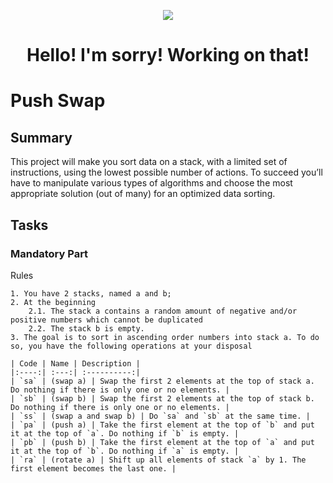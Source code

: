 <p align="center">
  <img src="https://capsule-render.vercel.app/api?type=rounded&height=300&color=gradient&text=Work%20in%20Progress" />
</p>
<h1 align="center"> Hello! I'm sorry! Working on that! </h1>

# Push Swap

## Summary

This project will make you sort data on a stack, with a limited set of instructions, using
the lowest possible number of actions. To succeed you’ll have to manipulate various
types of algorithms and choose the most appropriate solution (out of many) for an
optimized data sorting.

## Tasks

### Mandatory Part

Rules

    1. You have 2 stacks, named a and b;
    2. At the beginning
        2.1. The stack a contains a random amount of negative and/or positive numbers which cannot be duplicated
        2.2. The stack b is empty.
    3. The goal is to sort in ascending order numbers into stack a. To do so, you have the following operations at your disposal

    | Code | Name | Description |
    |:----:| :---:| :----------:|
    | `sa` | (swap a) | Swap the first 2 elements at the top of stack a. Do nothing if there is only one or no elements. |
    | `sb` | (swap b) | Swap the first 2 elements at the top of stack b. Do nothing if there is only one or no elements. |
    | `ss` | (swap a and swap b) | Do `sa` and `sb` at the same time. |
    | `pa` | (push a) | Take the first element at the top of `b` and put it at the top of `a`. Do nothing if `b` is empty. |
    | `pb` | (push b) | Take the first element at the top of `a` and put it at the top of `b`. Do nothing if `a` is empty. |
    | `ra` | (rotate a) | Shift up all elements of stack `a` by 1. The first element becomes the last one. |
   
